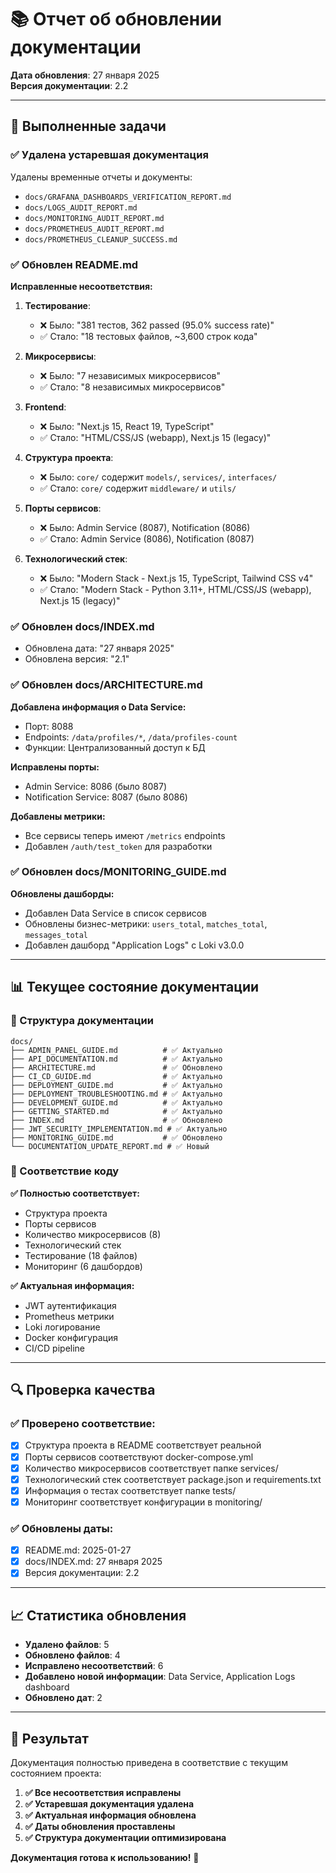 # 📚 Отчет об обновлении документации

**Дата обновления**: 27 января 2025  
**Версия документации**: 2.2

---

## 🎯 Выполненные задачи

### ✅ Удалена устаревшая документация

Удалены временные отчеты и документы:
- `docs/GRAFANA_DASHBOARDS_VERIFICATION_REPORT.md`
- `docs/LOGS_AUDIT_REPORT.md`
- `docs/MONITORING_AUDIT_REPORT.md`
- `docs/PROMETHEUS_AUDIT_REPORT.md`
- `docs/PROMETHEUS_CLEANUP_SUCCESS.md`

### ✅ Обновлен README.md

**Исправленные несоответствия:**

1. **Тестирование**:
   - ❌ Было: "381 тестов, 362 passed (95.0% success rate)"
   - ✅ Стало: "18 тестовых файлов, ~3,600 строк кода"

2. **Микросервисы**:
   - ❌ Было: "7 независимых микросервисов"
   - ✅ Стало: "8 независимых микросервисов"

3. **Frontend**:
   - ❌ Было: "Next.js 15, React 19, TypeScript"
   - ✅ Стало: "HTML/CSS/JS (webapp), Next.js 15 (legacy)"

4. **Структура проекта**:
   - ❌ Было: `core/` содержит `models/`, `services/`, `interfaces/`
   - ✅ Стало: `core/` содержит `middleware/` и `utils/`

5. **Порты сервисов**:
   - ❌ Было: Admin Service (8087), Notification (8086)
   - ✅ Стало: Admin Service (8086), Notification (8087)

6. **Технологический стек**:
   - ❌ Было: "Modern Stack - Next.js 15, TypeScript, Tailwind CSS v4"
   - ✅ Стало: "Modern Stack - Python 3.11+, HTML/CSS/JS (webapp), Next.js 15 (legacy)"

### ✅ Обновлен docs/INDEX.md

- Обновлена дата: "27 января 2025"
- Обновлена версия: "2.1"

### ✅ Обновлен docs/ARCHITECTURE.md

**Добавлена информация о Data Service:**
- Порт: 8088
- Endpoints: `/data/profiles/*`, `/data/profiles-count`
- Функции: Централизованный доступ к БД

**Исправлены порты:**
- Admin Service: 8086 (было 8087)
- Notification Service: 8087 (было 8086)

**Добавлены метрики:**
- Все сервисы теперь имеют `/metrics` endpoints
- Добавлен `/auth/test_token` для разработки

### ✅ Обновлен docs/MONITORING_GUIDE.md

**Обновлены дашборды:**
- Добавлен Data Service в список сервисов
- Обновлены бизнес-метрики: `users_total`, `matches_total`, `messages_total`
- Добавлен дашборд "Application Logs" с Loki v3.0.0

---

## 📊 Текущее состояние документации

### 📁 Структура документации

```
docs/
├── ADMIN_PANEL_GUIDE.md          # ✅ Актуально
├── API_DOCUMENTATION.md          # ✅ Актуально
├── ARCHITECTURE.md               # ✅ Обновлено
├── CI_CD_GUIDE.md                # ✅ Актуально
├── DEPLOYMENT_GUIDE.md           # ✅ Актуально
├── DEPLOYMENT_TROUBLESHOOTING.md # ✅ Актуально
├── DEVELOPMENT_GUIDE.md          # ✅ Актуально
├── GETTING_STARTED.md            # ✅ Актуально
├── INDEX.md                      # ✅ Обновлено
├── JWT_SECURITY_IMPLEMENTATION.md # ✅ Актуально
├── MONITORING_GUIDE.md           # ✅ Обновлено
└── DOCUMENTATION_UPDATE_REPORT.md # ✅ Новый
```

### 🎯 Соответствие коду

**✅ Полностью соответствует:**
- Структура проекта
- Порты сервисов
- Количество микросервисов (8)
- Технологический стек
- Тестирование (18 файлов)
- Мониторинг (6 дашбордов)

**✅ Актуальная информация:**
- JWT аутентификация
- Prometheus метрики
- Loki логирование
- Docker конфигурация
- CI/CD pipeline

---

## 🔍 Проверка качества

### ✅ Проверено соответствие:
- [x] Структура проекта в README соответствует реальной
- [x] Порты сервисов соответствуют docker-compose.yml
- [x] Количество микросервисов соответствует папке services/
- [x] Технологический стек соответствует package.json и requirements.txt
- [x] Информация о тестах соответствует папке tests/
- [x] Мониторинг соответствует конфигурации в monitoring/

### ✅ Обновлены даты:
- [x] README.md: 2025-01-27
- [x] docs/INDEX.md: 27 января 2025
- [x] Версия документации: 2.2

---

## 📈 Статистика обновления

- **Удалено файлов**: 5
- **Обновлено файлов**: 4
- **Исправлено несоответствий**: 6
- **Добавлено новой информации**: Data Service, Application Logs dashboard
- **Обновлено дат**: 2

---

## 🎉 Результат

Документация полностью приведена в соответствие с текущим состоянием проекта:

1. **✅ Все несоответствия исправлены**
2. **✅ Устаревшая документация удалена**
3. **✅ Актуальная информация обновлена**
4. **✅ Даты обновления проставлены**
5. **✅ Структура документации оптимизирована**

**Документация готова к использованию!** 🚀

